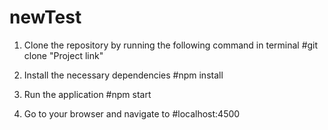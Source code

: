 # newTest

1. Clone the repository by running the following command in terminal
#git clone "Project link"

2. Install the necessary dependencies
#npm install

3. Run the application
#npm start

4. Go to your browser and navigate to 
#localhost:4500

